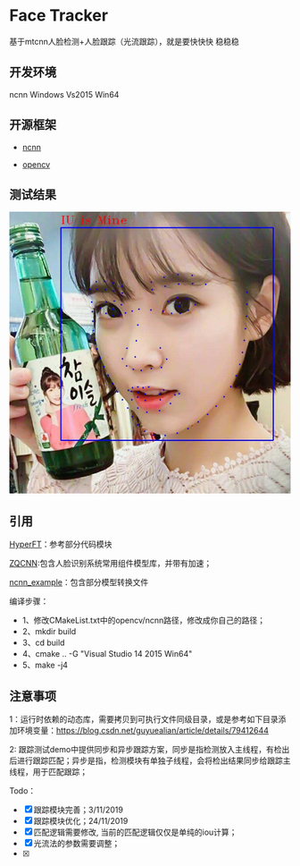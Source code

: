 # Face Tracker
基于mtcnn人脸检测+人脸跟踪（光流跟踪），就是要快快快 稳稳稳

## 开发环境
ncnn Windows Vs2015 Win64

## 开源框架
+ [ncnn](https://github.com/Tencent/ncnn)

+ [opencv](https://github.com/opencv/opencv)

## 测试结果
![test](https://github.com/sunbinbin1991/faceTracker/blob/master/data/IU_mark.jpg?raw=true)

## 引用
[HyperFT](https://github.com/zeusees/HyperFT)：参考部分代码模块

[ZQCNN](https://github.com/zuoqing1988/ZQCNN):包含人脸识别系统常用组件模型库，并带有加速；

[ncnn_example](https://github.com/MirrorYuChen/ncnn_example)：包含部分模型转换文件

编译步骤：

+ 1、修改CMakeList.txt中的opencv/ncnn路径，修改成你自己的路径；
+ 2、mkdir build
+ 3、cd build
+ 4、cmake .. -G "Visual Studio 14 2015 Win64"
+ 5、make -j4


## 注意事项

1：运行时依赖的动态库，需要拷贝到可执行文件同级目录，或是参考如下目录添加环境变量：https://blog.csdn.net/guyuealian/article/details/79412644

2: 跟踪测试demo中提供同步和异步跟踪方案，同步是指检测放入主线程，有检出后进行跟踪匹配；异步是指，检测模块有单独子线程，会将检出结果同步给跟踪主线程，用于匹配跟踪；

Todo：
- [x] 跟踪模块完善；3/11/2019
- [x] 跟踪模块优化；24/11/2019
- [x] 匹配逻辑需要修改, 当前的匹配逻辑仅仅是单纯的iou计算；
- [x] 光流法的参数需要调整；
- [x] 

